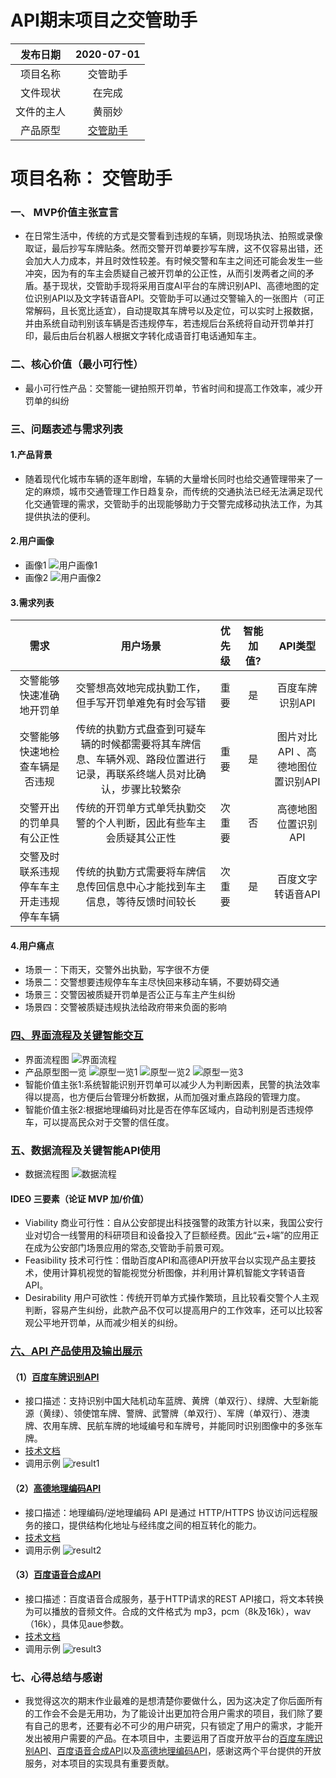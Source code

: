 # API期末项目之交管助手
发布日期|2020-07-01
:--:|:--:
项目名称|交管助手
文件现状|在完成
文件的主人|黄丽妙
产品原型|[交管助手](https://76t0e1.axshare.com) |



# 项目名称： 交管助手
### 一、 MVP价值主张宣言
- 在日常生活中，传统的方式是交警看到违规的车辆，则现场执法、拍照或录像取证，最后抄写车牌贴条。然而交警开罚单要抄写车牌，这不仅容易出错，还会加大人力成本，并且时效性较差。有时候交警和车主之间还可能会发生一些冲突，因为有的车主会质疑自己被开罚单的公正性，从而引发两者之间的矛盾。基于现状，交管助手现将采用百度AI平台的车牌识别API、高德地图的定位识别API以及文字转语音API。交管助手可以通过交警输入的一张图片（可正常解码，且长宽比适宜），自动提取其车牌号以及定位，可以实时上报数据，并由系统自动判别该车辆是否违规停车，若违规后台系统将自动开罚单并打印，最后由后台机器人根据文字转化成语音打电话通知车主。
### 二、核心价值（最小可行性）
- 最小可行性产品：交警能一键拍照开罚单，节省时间和提高工作效率，减少开罚单的纠纷
### 三、问题表述与需求列表
#### 1.产品背景
- 随着现代化城市车辆的逐年剧增，车辆的大量增长同时也给交通管理带来了一定的麻烦，城市交通管理工作日趋复杂，而传统的交通执法已经无法满足现代化交通管理的需求，交管助手的出现能够助力于交警完成移动执法工作，为其提供执法的便利。

#### 2.用户画像
- 画像1
![用户画像1](https://github.com/HuangLiMiao/API/blob/master/imges/yonghu/yonghu1.PNG?raw=true)
- 画像2
![用户画像2](https://github.com/HuangLiMiao/API/blob/master/imges/yonghu/yonghu2.PNG?raw=true)
#### 3.需求列表

需求|用户场景|优先级|智能加值?|API类型
:--:|:--:|:--:|:--:|:--:
交警能够快速准确地开罚单|交警想高效地完成执勤工作，但手写开罚单难免有时会写错|重要|是|百度车牌识别API
交警能够快速地检查车辆是否违规|传统的执勤方式盘查到可疑车辆的时候都需要将其车牌信息、车辆外观、路段位置进行记录，再联系终端人员对比确认，步骤比较繁杂|重要|是|图片对比API 、高德地图位置识别API
交警开出的罚单具有公正性|传统的开罚单方式单凭执勤交警的个人判断，因此有些车主会质疑其公正性|次重要|否|高德地图位置识别API
交警及时联系违规停车车主开走违规停车车辆|传统的执勤方式需要将车牌信息传回信息中心才能找到车主信息，等待反馈时间较长|次重要|是|百度文字转语音API


#### 4.用户痛点
- 场景一：下雨天，交警外出执勤，写字很不方便
- 场景二：交警想要违规停车车主尽快回来移动车辆，不要妨碍交通
- 场景三：交警因被质疑开罚单是否公正与车主产生纠纷
- 场景四：交警被质疑违规执法给政府带来负面的影响


### [四、界面流程及关键智能交互](https://76t0e1.axshare.com)
- 界面流程图
![界面流程](https://github.com/HuangLiMiao/API/blob/master/imges/other/jiemian.jpg?raw=true)
- 产品原型图一览
![原型一览1](https://github.com/HuangLiMiao/API/blob/master/imges/yuanxing/yuanxing1.png?raw=true)
![原型一览2](https://github.com/HuangLiMiao/API/blob/master/imges/yuanxing/yuanxing2.png?raw=true)
![原型一览3](https://github.com/HuangLiMiao/API/blob/master/imges/yuanxing/yuanxing3.png?raw=true)
- 智能价值主张1:系统智能识别开罚单可以减少人为判断因素，民警的执法效率得以提高，也方便后台管理分析数据，从而加强对重点路段的管理力度。
- 智能价值主张2:根据地理编码对比是否在停车区域内，自动判别是否违规停车，可以提高民众对于交警的信任度。

### 五、数据流程及关键智能API使用
- 数据流程图
![数据流程](https://github.com/HuangLiMiao/API/blob/master/imges/other/data.jpg?raw=true)
#### IDEO 三要素（论证 MVP 加/价值）
- Viability 商业可行性：自从公安部提出科技强警的政策方针以来，我国公安行业对切合一线警用的科研项目和设备投入了巨额经费。因此“云+端”的应用正在成为公安部门场景应用的常态,交管助手前景可观。
- Feasibility 技术可行性：借助百度API和高德API开放平台以实现产品主要技术，使用计算机视觉的智能视觉分析图像，并利用计算机智能文字转语音API。
- Desirability 用户可欲性：传统开罚单方式操作繁琐，且比较看交警个人主观判断，容易产生纠纷，此款产品不仅可以提高用户的工作效率，还可以比较客观公平地开罚单，从而减少相关的纠纷。

### [六、API 产品使用及输出展示](https://github.com/HuangLiMiao/API/blob/master/daima/finalwork.ipynb)
#### （1）[百度车牌识别API](https://ai.baidu.com/tech/ocr_cars/plate)
- 接口描述：支持识别中国大陆机动车蓝牌、黄牌（单双行）、绿牌、大型新能源（黄绿）、领使馆车牌、警牌、武警牌（单双行）、军牌（单双行）、港澳牌、农用车牌、民航车牌的地域编号和车牌号，并能同时识别图像中的多张车牌。
- [技术文档](https://ai.baidu.com/ai-doc/OCR/ck3h7y191)
- 调用示例
![result1](https://github.com/HuangLiMiao/API/blob/master/imges/result/result1.PNG?raw=true)

#### （2）[高德地理编码API](https://lbs.amap.com/api/webservice/guide/api/georegeo)
- 接口描述：地理编码/逆地理编码 API 是通过 HTTP/HTTPS 协议访问远程服务的接口，提供结构化地址与经纬度之间的相互转化的能力。
- [技术文档](https://www.cnblogs.com/XieDong/p/7724556.html)
- 调用示例
![result2](https://github.com/HuangLiMiao/API/blob/master/imges/result/result2.PNG?raw=true)

#### （3）[百度语音合成API](https://ai.baidu.com/tech/speech/tts_online)
- 接口描述：百度语音合成服务，基于HTTP请求的REST API接口，将文本转换为可以播放的音频文件。合成的文件格式为 mp3，pcm（8k及16k），wav（16k），具体见aue参数。
- [技术文档](https://ai.baidu.com/ai-doc/SPEECH/Qk38y8lrl)
- 调用示例
![result3](https://github.com/HuangLiMiao/API/blob/master/imges/result/result3.PNG?raw=true)

### 七、心得总结与感谢
- 我觉得这次的期末作业最难的是想清楚你要做什么，因为这决定了你后面所有的工作会不会是无用功，为了能设计出更加符合用户需求的项目，我们除了要有自己的思考，还要有必不可少的用户研究，只有锁定了用户的需求，才能开发出被用户需要的产品。在本项目中，主要运用了百度开放平台的[百度车牌识别API](https://ai.baidu.com/tech/ocr_cars/plate)、[百度语音合成API](https://ai.baidu.com/tech/speech/tts_online)以及[高德地理编码API](https://lbs.amap.com/api/webservice/guide/api/georegeo)，感谢这两个平台提供的开放服务，对本项目的实现具有重要贡献。
